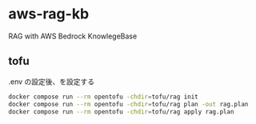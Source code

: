 # aws-rag-kb

RAG with AWS Bedrock KnowlegeBase

## tofu

.env の設定後、を設定する

```bash
docker compose run --rm opentofu -chdir=tofu/rag init
docker compose run --rm opentofu -chdir=tofu/rag plan -out rag.plan
docker compose run --rm opentofu -chdir=tofu/rag apply rag.plan

```
